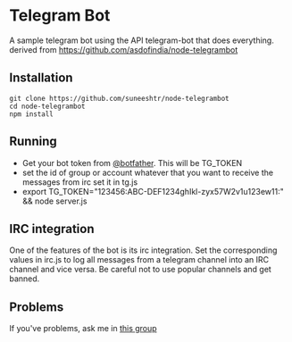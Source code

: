 # Telegram Bot #
A sample telegram bot using the API telegram-bot that does everything. 
derived from https://github.com/asdofindia/node-telegrambot 

## Installation ##

```
git clone https://github.com/suneeshtr/node-telegrambot
cd node-telegrambot
npm install
```

## Running ##

* Get your bot token from [@botfather](https://telegram.me/botfather). This will be TG_TOKEN
* set the id of group or account whatever that you want to receive the messages from irc set it in tg.js
* export TG_TOKEN="123456:ABC-DEF1234ghIkl-zyx57W2v1u123ew11:" && node server.js

## IRC integration ##

One of the features of the bot is its irc integration. Set the corresponding values in irc.js to log all messages from a telegram channel into an IRC channel and vice versa. Be careful not to use popular channels and get banned. 

## Problems ##

If you've problems, ask me in [this group](https://telegram.me/joinchat/0057c03c01c17626398ee30a57fa166a)
